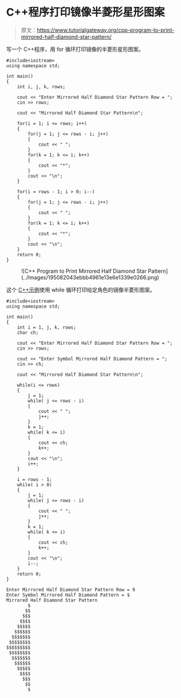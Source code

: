 # C++程序打印镜像半菱形星形图案

> 原文：<https://www.tutorialgateway.org/cpp-program-to-print-mirrored-half-diamond-star-pattern/>

写一个 C++程序，用 for 循环打印镜像的半菱形星形图案。

```
#include<iostream>
using namespace std;

int main()
{
	int i, j, k, rows;

    cout << "Enter Mirrored Half Diamond Star Pattern Row = ";
    cin >> rows;

    cout << "Mirrored Half Diamond Star Pattern\n"; 

    for(i = 1; i <= rows; i++)
    {
    	for(j = 1; j <= rows - i; j++)
		{
            cout << " ";
        }
        for(k = 1; k <= i; k++)
		{
            cout << "*";
        }
        cout << "\n";
    }	

    for(i = rows - 1; i > 0; i--)
    {
    	for(j = 1; j <= rows - i; j++)
		{
            cout << " ";
        }
        for(k = 1; k <= i; k++)
		{
            cout << "*";
        }
        cout << "\n";
    }	
 	return 0;
}
```

<figure class="wp-block-image size-large">![C++ Program to Print Mirrored Half Diamond Star Pattern](../Images/195082043ebbb4961e13e6e1339e0266.png)</figure>

这个 [C++示例](https://www.tutorialgateway.org/cpp-programs/)使用 while 循环打印给定角色的镜像半菱形图案。

```
#include<iostream>
using namespace std;

int main()
{
	int i = 1, j, k, rows;
    char ch;

    cout << "Enter Mirrored Half Diamond Star Pattern Row = ";
    cin >> rows;

    cout << "Enter Symbol Mirrored Half Diamond Pattern = ";
    cin >> ch;

    cout << "Mirrored Half Diamond Star Pattern\n"; 

    while(i <= rows)
    {
        j = 1;
    	while( j <= rows - i)
		{
            cout << " ";
            j++;
        }
        k = 1;
        while( k <= i)
		{
            cout << ch;
            k++;
        }
        cout << "\n";
        i++;
    }	

    i = rows - 1;
    while( i > 0)
    {
    	j = 1;
    	while( j <= rows - i)
		{
            cout << " ";
            j++;
        }
        k = 1;
        while( k <= i)
		{
            cout << ch;
            k++;
        }
        cout << "\n";
        i--;
    }	
 	return 0;
}
```

```
Enter Mirrored Half Diamond Star Pattern Row = 9
Enter Symbol Mirrored Half Diamond Pattern = $
Mirrored Half Diamond Star Pattern
        $
       $$
      $$$
     $$$$
    $$$$$
   $$$$$$
  $$$$$$$
 $$$$$$$$
$$$$$$$$$
 $$$$$$$$
  $$$$$$$
   $$$$$$
    $$$$$
     $$$$
      $$$
       $$
        $
```